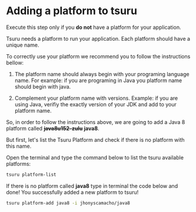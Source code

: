# Adding a platform to tsuru

Execute this step only if you **do not** have a platform for your application.

Tsuru needs a platform to run your application. Each platform should have a unique name.

To correctly use your platform we recommend you to follow the instructions bellow:

1) The platform name should always begin with your programing language name. For example: if you are programing in Java you platform name should begin with java.

2) Complement your platform name with versions. Example: if you are using Java, verifiy the exactly version of your JDK and add to your platform name.

So, in order to follow the instructions above, we are going to add a Java 8 platform called ~~**java8u152-zulu**~~ **java8**.

But first, let's list the Tsuru Platform and check if there is no platform with this name.

Open the terminal and type the command below to list the tsuru available platforms:

```bash
tsuru platform-list
```

 If there is no platform called **java8** type in terminal the code below and done! You successfully added a new platform to tsuru!

 ```bash
tsuru platform-add java8 -i jhonyscamacho/java8
```